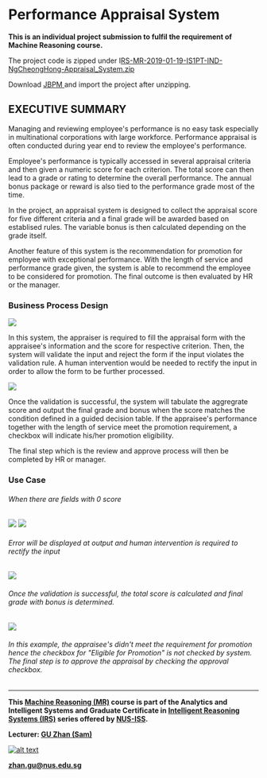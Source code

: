﻿# Performance Appraisal System

**This is an individual project submission to fulfil the requirement of Machine Reasoning course.** 

The project code is zipped under I[RS-MR-2019-01-19-IS1PT-IND-NgCheongHong-Appraisal_System.zip](https://github.com/chdev7/employee-appraisal-system/blob/master/IRS-MR-2019-01-19-IS1PT-IND-NgCheongHong-Appraisal_System.zip "RS-MR-2019-01-19-IS1PT-IND-NgCheongHong-Appraisal_System.zip")

Download [JBPM ](http://https://download.jboss.org/jbpm/release/7.12.0.Final/jbpm-server-7.12.0.Final-dist.zip "JBPM ") and import the project after unzipping. 

##  EXECUTIVE SUMMARY

Managing and reviewing employee's performance is no easy task especially in multinational corporations with large workforce. Performance appraisal is often conducted during year end to review the employee's performance. 

Employee's performance is typically accessed in several appraisal criteria and then given a numeric score for each criterion. The total score can then lead to a grade or rating to determine the overall performance. The annual bonus package or reward is also tied to the performance grade most of the time. 

In the project, an appraisal system is designed to collect the appraisal score for five different criteria and a final grade will be awarded based on establised rules. The variable bonus is then calculated depending on the grade itself.  

Another feature of this system is the recommendation for promotion for employee with exceptional performance. With the length of service and performance grade given, the system is able to recommend the employee to be considered for promotion. The final outcome is then evaluated by HR or the manager. 

### Business Process Design 

<img src="images/AppraisalProcess.jpg" style="margin: auto" />

In this system, the appraiser is required to fill the appraisal form with the appraisee's information and the score for respective criterion.  Then, the system will validate the input and reject the form if the input violates the validation rule. A human intervention would be needed to rectify the input in order to allow the form to be further processed. 

<img src="images/AppraisalForm.jpg" style="margin: auto" />

Once the validation is successful, the system will tabulate the aggregrate score and output the final grade and bonus when the score matches the condition defined in a guided decision table. If the appraisee's performance together with the length of service meet the promotion requirement, a checkbox will indicate his/her promotion eligibility.  

The final step which is the review and approve process will then be completed by HR or manager. 

### Use Case 

###### When there are fields with 0 score 

<img src="images/AppraisalForm-Invalid.jpg" style="margin: auto" />

<img src="images/ResetAppraisal.JPG" style="margin: auto" />

###### Error will be displayed at output and human intervention is required to rectify the input 

<img src="images/ValidationError.JPG" style="margin: auto" />

###### Once the validation is successful, the total score is calculated and final grade with bonus is determined. 

<img src="images/FinalEval.JPG" style="margin: auto" />

###### In this example, the appraisee's didn't meet the requirement for promotion hence the checkbox for "Eligible for Promotion" is not checked by system. The final step is to approve the appraisal by checking the approval checkbox. 

---

**This [Machine Reasoning (MR)](https://www.iss.nus.edu.sg/executive-education/course/detail/machine-reasoning "Machine Reasoning") course is part of the Analytics and Intelligent Systems and Graduate Certificate in [Intelligent Reasoning Systems (IRS)](https://www.iss.nus.edu.sg/stackable-certificate-programmes/intelligent-systems "Intelligent Reasoning Systems") series offered by [NUS-ISS](https://www.iss.nus.edu.sg "Institute of Systems Science, National University of Singapore").**

**Lecturer: [GU Zhan (Sam)](https://www.iss.nus.edu.sg/about-us/staff/detail/201/GU%20Zhan "GU Zhan (Sam)")**

[![alt text](https://www.iss.nus.edu.sg/images/default-source/About-Us/7.6.1-teaching-staff/sam-website.tmb-.png "Let's check Sam' profile page")](https://www.iss.nus.edu.sg/about-us/staff/detail/201/GU%20Zhan)

**zhan.gu@nus.edu.sg**
